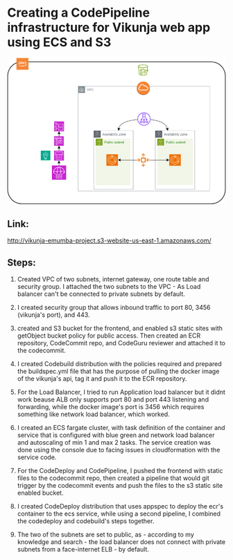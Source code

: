 # Creating a CodePipeline infrastructure for Vikunja web app using ECS and S3
![Architecture](vikunja.png)  

## Link:
http://vikunja-emumba-project.s3-website-us-east-1.amazonaws.com/

## Steps:
1. Created VPC of two subnets, internet gateway, one route table and security group. I attached the two subnets to the VPC - As Load balancer can't be connected to private subnets by default.

2. I created security group that allows inbound traffic to port 80, 3456 (vikunja's port), and 443.

3. created and S3 bucket for the frontend, and enabled s3 static sites with getObject bucket policy for public access. Then created an ECR repository, CodeCommit repo, and CodeGuru reviewer and attached it to the codecommit. 

4. I created Codebuild distribution with the policies required and prepared the buildspec.yml file that has the purpose of pulling the docker image of the vikunja's api, tag it and push it to the ECR repository.

5. For the Load Balancer, I tried to run Application load balancer but it didnt work beause ALB only supports port 80 and port 443 listening and forwarding, while the docker image's port is 3456 which requires something like network load balancer, which worked.

6. I created an ECS fargate cluster, with task definition of the container and service that is configured with blue green and network load balancer and autoscaling of min 1 and max 2 tasks. The service creation was done using the console due to facing issues in cloudformation with the service code.

7. For the CodeDeploy and CodePipeline, I pushed the frontend with static files to the codecommit repo, then created a pipeline that would git trigger by the codecommit events and push the files to the s3 static site enabled bucket.

8. I created CodeDeploy distribution that uses appspec to deploy the ecr's container to the ecs service, while using a second pipeline, I combined the codedeploy and codebuild's steps together.

9. The two of the subnets are set to public, as - according to my knowledge and search - the load balancer does not connect with private subnets from a face-internet ELB - by default.
